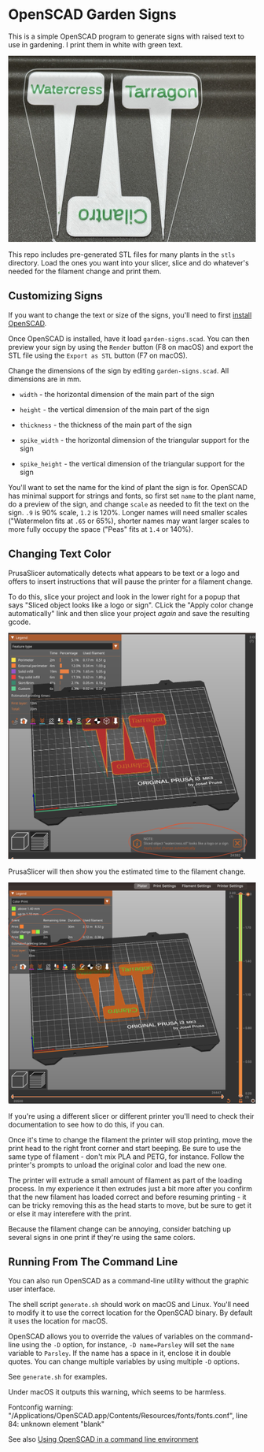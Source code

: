<!--
SPDX-FileCopyrightText: 2023 John Romkey

SPDX-License-Identifier: MIT
-->

# OpenSCAD Garden Signs

This is a simple OpenSCAD program to generate signs with raised text
to use in gardening. I print them in white with green text.

![Herb signs](images/signs.jpg)

This repo includes pre-generated STL files for many plants in the
`stls` directory. Load the ones you want into your slicer, slice and
do whatever's needed for the filament change and print them.

## Customizing Signs

If you want to change the text or size of the signs, you'll need to
first [install OpenSCAD](https://openscad.org/downloads.html).

Once OpenSCAD is installed, have it load `garden-signs.scad`. You can
then preview your sign by using the `Render` button (F8 on macOS) and
export the STL file using the `Export as STL` button (F7 on macOS).

Change the dimensions of the sign by editing `garden-signs.scad`. All
dimensions are in mm.

- `width` - the horizontal dimension of the main part of the sign
- `height` - the vertical dimension of the main part of the sign
- `thickness` - the thickness of the main part of the sign

- `spike_width` - the horizontal dimension of the triangular support for the sign
- `spike_height` - the vertical dimension of the triangular support for the sign

You'll want to set the name for the kind of plant the sign is 
for. OpenSCAD has minimal support for strings and fonts, so first set
`name` to the plant name, do a preview of the sign, and change `scale`
as needed to fit the text on the sign. `.9` is 90% scale, `1.2` is
120%. Longer names will need smaller scales ("Watermelon fits at `.65`
or 65%), shorter names may want larger scales to more fully occupy the
space ("Peas" fits at `1.4` or 140%).

## Changing Text Color

PrusaSlicer automatically detects what appears to be text or a logo
and offers to insert instructions that will pause the printer for a
filament change.

To do this, slice your project and look in the lower right for a popup
that says "Sliced object looks like a logo or sign". CLick the "Apply
color change automatically" link and then slice your project *again*
and save the resulting gcode.

![Sliced object looks like a logo or sign](images/color-change-prompt.png)

PrusaSlicer will then show you the estimated time to the filament change.

![Estimated time to filament change](images/printing-times.png)

If you're using a different slicer or different printer you'll need to
check their documentation to see how to do this, if you can.

Once it's time to change the filament the printer will stop printing,
move the print head to the right front corner and start beeping. Be
sure to use the same type of filament - don't mix PLA and PETG, for
instance. Follow the printer's prompts to unload the original color
and load the new one.

The printer will extrude a small amount of filament as part of the
loading process. In my experience it then extrudes just a bit more
after you confirm that the new filament has loaded correct and before
resuming printing - it can be tricky removing this as the head starts
to move, but be sure to get it or else it may interefere with the
print.

Because the filament change can be annoying, consider batching up
several signs in one print if they're using the same colors.

## Running From The Command Line

You can also run OpenSCAD as a command-line utility without the
graphic user interface.

The shell script `generate.sh` should work on macOS and Linux. You'll
need to modify it to use the correct location for the OpenSCAD
binary. By default it uses the location for macOS.

OpenSCAD allows you to override the values of variables on the
command-line using the `-D` option, for instance, `-D name=Parsley`
will set the `name` variable to `Parsley`. If the name has a space in
it, enclose it in double quotes.  You can change multiple variables
by using multiple `-D` options.

See `generate.sh` for examples.

Under macOS it outputs this warning, which seems to be harmless.

Fontconfig warning: "/Applications/OpenSCAD.app/Contents/Resources/fonts/fonts.conf", line 84: unknown element "blank"

See also [Using OpenSCAD in a command line environment](https://files.openscad.org/documentation/manual/Using_OpenSCAD_in_a_command_line_environment.html)
